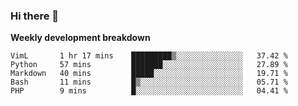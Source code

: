 ### Hi there 👋


**Weekly development breakdown**

<!--START_SECTION:waka-->
```text
VimL       1 hr 17 mins    █████████▒░░░░░░░░░░░░░░░   37.42 % 
Python     57 mins         ███████░░░░░░░░░░░░░░░░░░   27.89 % 
Markdown   40 mins         █████░░░░░░░░░░░░░░░░░░░░   19.71 % 
Bash       11 mins         █▒░░░░░░░░░░░░░░░░░░░░░░░   05.71 % 
PHP        9 mins          █░░░░░░░░░░░░░░░░░░░░░░░░   04.41 % 
```
<!--END_SECTION:waka-->
